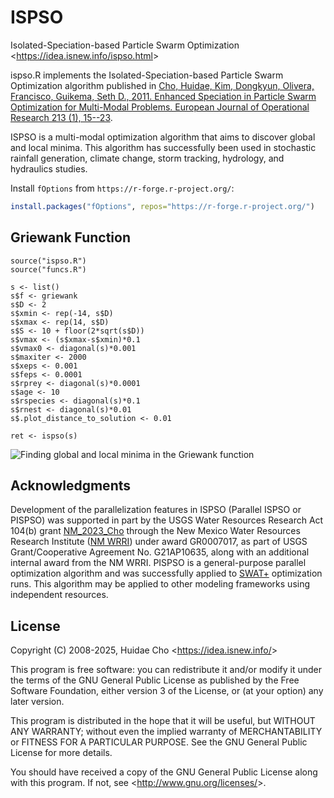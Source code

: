 # ISPSO
Isolated-Speciation-based Particle Swarm Optimization <<https://idea.isnew.info/ispso.html>>

ispso.R implements the Isolated-Speciation-based Particle Swarm Optimization algorithm published in [Cho, Huidae, Kim, Dongkyun, Olivera, Francisco, Guikema, Seth D., 2011. Enhanced Speciation in Particle Swarm Optimization for Multi-Modal Problems. European Journal of Operational Research 213 (1), 15--23](http://www.sciencedirect.com/science/article/pii/S0377221711001810).

ISPSO is a multi-modal optimization algorithm that aims to discover global and local minima. This algorithm has successfully been used in stochastic rainfall generation, climate change, storm tracking, hydrology, and hydraulics studies.

Install `fOptions` from `https://r-forge.r-project.org/`:
```R
install.packages("fOptions", repos="https://r-forge.r-project.org/")
```

## Griewank Function

```
source("ispso.R")
source("funcs.R")

s <- list()
s$f <- griewank
s$D <- 2
s$xmin <- rep(-14, s$D)
s$xmax <- rep(14, s$D)
s$S <- 10 + floor(2*sqrt(s$D))
s$vmax <- (s$xmax-s$xmin)*0.1
s$vmax0 <- diagonal(s)*0.001
s$maxiter <- 2000
s$xeps <- 0.001
s$feps <- 0.0001
s$rprey <- diagonal(s)*0.0001
s$age <- 10
s$rspecies <- diagonal(s)*0.1
s$rnest <- diagonal(s)*0.01
s$.plot_distance_to_solution <- 0.01

ret <- ispso(s)
```

![Finding global and local minima in the Griewank function](griewank.gif "Finding global and local minima in the Griewank function")

## Acknowledgments

Development of the parallelization features in ISPSO (Parallel ISPSO or PISPSO) was supported in part by the USGS Water Resources Research Act 104(b) grant [NM_2023_Cho](https://water.usgs.gov/wrri/grant-details.php?ProjectID=2023NM163B&Type=Annual) through the New Mexico Water Resources Research Institute ([NM WRRI](https://nmwrri.nmsu.edu/)) under award GR0007017, as part of USGS Grant/Cooperative Agreement No. G21AP10635, along with an additional internal award from the NM WRRI. PISPSO is a general-purpose parallel optimization algorithm and was successfully applied to [SWAT+](https://swat.tamu.edu/software/plus/) optimization runs. This algorithm may be applied to other modeling frameworks using independent resources.

## License

Copyright (C) 2008-2025, Huidae Cho <<https://idea.isnew.info/>>

This program is free software: you can redistribute it and/or modify
it under the terms of the GNU General Public License as published by
the Free Software Foundation, either version 3 of the License, or
(at your option) any later version.

This program is distributed in the hope that it will be useful,
but WITHOUT ANY WARRANTY; without even the implied warranty of
MERCHANTABILITY or FITNESS FOR A PARTICULAR PURPOSE.  See the
GNU General Public License for more details.

You should have received a copy of the GNU General Public License
along with this program.  If not, see <<http://www.gnu.org/licenses/>>.
